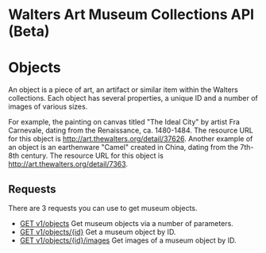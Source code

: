 Walters Art Museum Collections API (Beta)
================================================================================


# Objects
An object is a piece of art, an artifact or similar item within the Walters collections. 
Each object has several properties, a unique ID and a number of images of various sizes. 

For example, the painting on canvas titled "The Ideal City" by artist Fra Carnevale, dating from the Renaissance, ca. 1480-1484. The resource URL for this object is http://art.thewalters.org/detail/37626. Another example of an object is an earthenware "Camel" created in China, dating from the 7th-8th century. The resource URL for this object is http://art.thewalters.org/detail/7363.


## Requests
There are 3 requests you can use to get museum objects.

- [GET v1/objects](/objects-get.md) Get museum objects via a number of parameters.
- [GET v1/objects/{id}](/objects-id.md) Get a museum object by ID.
- [GET v1/objects/{id}/images](/object-image-id.md) Get images of a museum object by ID.
